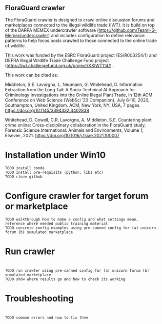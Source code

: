 ## FloraGuard crawler

The FloraGuard crawler is designed to crawl online discussion forums and marketplaces connected to the illegal wildlife trade (IWT). It is build on top of the DARPA MEMEX undercrawler software (https://github.com/TeamHG-Memex/undercrawler) and includes configuration to define relevance patterns to help focus posts crawled to those connected to the online trade of wildlife.

This work was funded by the ESRC FloraGuard project (ES/R003254/1) and DEFRA Illegal Wildlife Trade Challenge Fund project (https://iwt.challengefund.org.uk/project/XXIWT114/).

This work can be cited as:

Middleton, S.E. Lavorgna, L. Neumann, G. Whitehead, D. Information Extraction from the Long Tail: A Socio-Technical AI Approach for Criminology Investigations into the Online Illegal Plant Trade, In 12th ACM Conference on Web Science (WebSci ’20 Companion), July 6–10, 2020, Southampton, United Kingdom. ACM, New York, NY, USA, 7 pages. https://doi.org/10.1145/3394332.3402838

Whitehead, D. Cowell, C.R. Lavorgna, A. Middleton, S.E. Countering plant crime online: Cross-disciplinary collaboration in the FloraGuard study, Forensic Science International: Animals and Environments, Volume 1, Elsevier, 2021. https://doi.org/10.1016/j.fsiae.2021.100007

# Installation under Win10

```
TODO install conda
TODO install pre-requisits (python, libs etc)
TODO clone github
```

# Configure crawler for target forum or marketplace

```
TODO walkthrough how to make a config and what settings mean. reference where needed public training material
TODO concrete config examples using pre-canned config for (a) unicorn forum (b) sumulated marketplace
```

#
# Run crawler
#

```
TODO run crawler using pre-canned config for (a) unicorn forum (b) sumulated marketplace
TODO show where results go and how to check its working
```

#
# Troubleshooting
#

```
TODO common errors and how to fix them
```
